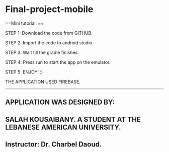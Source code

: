 # Final-project-mobile
==Mini tutorial: ==

STEP 1: Download the code from GITHUB.

STEP 2: Import the code to android studio.

STEP 3: Wait till the gradle finishes.

STEP 4: Press run to start the app on the emulator.

STEP 5: ENJOY! :)

THE APPLICATION USED FIREBASE.
_____________________________________________________

 ## APPLICATION WAS DESIGNED BY:
 ## SALAH KOUSAIBANY. A STUDENT AT THE LEBANESE AMERICAN UNIVERSITY. 
 ## Instructor: Dr. Charbel Daoud. 
